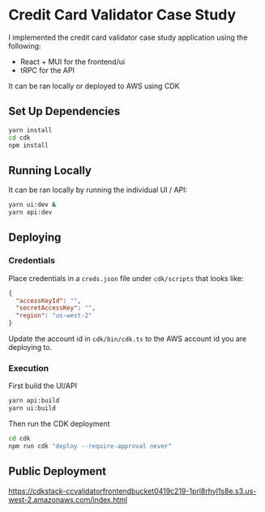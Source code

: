 # Credit Card Validator Case Study

I implemented the credit card validator case study application using the following:

- React + MUI for the frontend/ui
- tRPC for the API

It can be ran locally or deployed to AWS using CDK

## Set Up Dependencies

```bash
yarn install
cd cdk
npm install
```

## Running Locally

It can be ran locally by running the individual UI / API:

```bash
yarn ui:dev &
yarn api:dev
```

## Deploying

### Credentials

Place credentials in a `creds.json` file under `cdk/scripts` that looks like:

```json
{
  "accessKeyId": "",
  "secretAccessKey": "",
  "region": "us-west-2"
}
```

Update the account id in `cdk/bin/cdk.ts` to the AWS account id you are deploying to.

### Execution

First build the UI/API

```bash
yarn api:build
yarn ui:build
```

Then run the CDK deployment

```bash
cd cdk
npm run cdk "deploy --require-approval never"
```

## Public Deployment

https://cdkstack-ccvalidatorfrontendbucket0419c219-1prl8rhyl1s8e.s3.us-west-2.amazonaws.com/index.html
